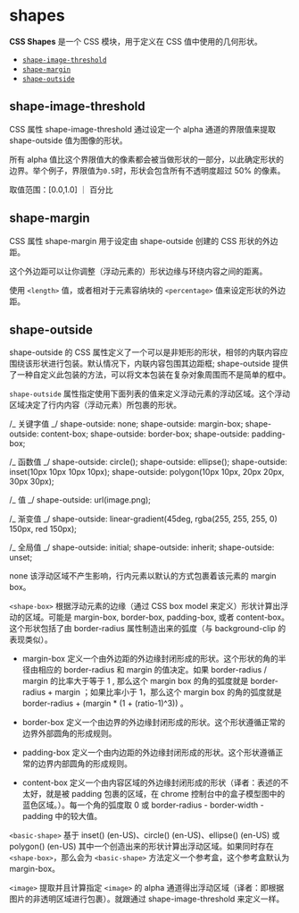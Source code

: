 # shapes

**CSS Shapes** 是一个 CSS 模块，用于定义在 CSS 值中使用的几何形状。

- [`shape-image-threshold`](https://developer.mozilla.org/zh-CN/docs/Web/CSS/shape-image-threshold)
- [`shape-margin`](https://developer.mozilla.org/zh-CN/docs/Web/CSS/shape-margin)
- [`shape-outside`](https://developer.mozilla.org/zh-CN/docs/Web/CSS/shape-outside)

## shape-image-threshold

CSS 属性 shape-image-threshold 通过设定一个 alpha 通道的界限值来提取 shape-outside 值为图像的形状。

所有 alpha 值比这个界限值大的像素都会被当做形状的一部分，以此确定形状的边界。举个例子，界限值为`0.5`时，形状会包含所有不透明度超过 50% 的像素。

取值范围：[0.0,1.0] ｜ 百分比

## shape-margin

CSS 属性 shape-margin 用于设定由 shape-outside 创建的 CSS 形状的外边距。

这个外边距可以让你调整（浮动元素的）形状边缘与环绕内容之间的距离。

使用 `<length>` 值，或者相对于元素容纳块的 `<percentage>` 值来设定形状的外边距。

## shape-outside

shape-outside 的 CSS 属性定义了一个可以是非矩形的形状，相邻的内联内容应围绕该形状进行包装。默认情况下，内联内容包围其边距框; shape-outside 提供了一种自定义此包装的方法，可以将文本包装在复杂对象周围而不是简单的框中。

`shape-outside` 属性指定使用下面列表的值来定义浮动元素的浮动区域。这个浮动区域决定了行内内容（浮动元素）所包裹的形状。

/_ 关键字值 _/
shape-outside: none;
shape-outside: margin-box;
shape-outside: content-box;
shape-outside: border-box;
shape-outside: padding-box;

/_ 函数值 _/
shape-outside: circle();
shape-outside: ellipse();
shape-outside: inset(10px 10px 10px 10px);
shape-outside: polygon(10px 10px, 20px 20px, 30px 30px);

/_ <url> 值 _/
shape-outside: url(image.png);

/_ 渐变值 _/
shape-outside: linear-gradient(45deg, rgba(255, 255, 255, 0) 150px, red 150px);

/_ 全局值 _/
shape-outside: initial;
shape-outside: inherit;
shape-outside: unset;

none
该浮动区域不产生影响，行内元素以默认的方式包裹着该元素的 margin box。

`<shape-box>`
根据浮动元素的边缘（通过 CSS box model 来定义）形状计算出浮动的区域。可能是 margin-box, border-box, padding-box, 或者 content-box。这个形状包括了由 border-radius 属性制造出来的弧度（与 background-clip 的表现类似）。

- margin-box
  定义一个由外边距的外边缘封闭形成的形状。这个形状的角的半径由相应的 border-radius 和 margin 的值决定。如果 border-radius / margin 的比率大于等于 1 , 那么这个 margin box 的角的弧度就是 border-radius + margin ；如果比率小于 1，那么这个 margin box 的角的弧度就是 border-radius + (margin \* (1 + (ratio-1)^3)) 。

- border-box
  定义一个由边界的外边缘封闭形成的形状。这个形状遵循正常的边界外部圆角的形成规则。

- padding-box
  定义一个由内边距的外边缘封闭形成的形状。这个形状遵循正常的边界内部圆角的形成规则。

- content-box
  定义一个由内容区域的外边缘封闭形成的形状（译者：表述的不太好，就是被 padding 包裹的区域，在 chrome 控制台中的盒子模型图中的蓝色区域。）。每一个角的弧度取 0 或 border-radius - border-width - padding 中的较大值。

`<basic-shape>`
基于 inset() (en-US)、circle() (en-US)、ellipse() (en-US) 或 polygon() (en-US) 其中一个创造出来的形状计算出浮动区域。如果同时存在 `<shape-box>`，那么会为 `<basic-shape>` 方法定义一个参考盒，这个参考盒默认为 margin-box。

`<image>`
提取并且计算指定 `<image>` 的 alpha 通道得出浮动区域（译者：即根据图片的非透明区域进行包裹）。就跟通过 shape-image-threshold 来定义一样。
